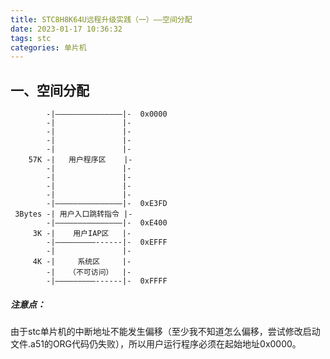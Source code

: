 ```yaml
---
title: STC8H8K64U远程升级实践（一）——空间分配
date: 2023-01-17 10:36:32
tags: stc
categories: 单片机
---
```


## 一、空间分配

			-|———————————————|-  0x0000
			-|				 |-
			-|				 |-	
			-|				 |-	
			-|				 |-	
		57K	-|   用户程序区 	  |-	
			-|			 	 |-
			-|			 	 |-	
			-|			 	 |-	
			-|			 	 |-	
			-|———————————————|-  0xE3FD
	 3Bytes	-| 用户入口跳转指令	|-			
			-|———————————————|-  0xE400
		 3K	-|    用户IAP区   |-
			-|—————————------|-  0xEFFF
			-| 		 		 |-	
	     4K -|     系统区	   |-	
			-|   （不可访问）	 |-	
			-|—————————------|-  0xFFFF

##### 注意点：

由于stc单片机的中断地址不能发生偏移（至少我不知道怎么偏移，尝试修改启动文件.a51的ORG代码仍失败），所以用户运行程序必须在起始地址0x0000。
